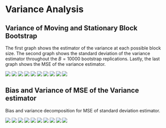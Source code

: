 # Variance Analysis

## Variance of Moving and Stationary Block Bootstrap
The first graph shows the estimator of the variance at each possible block size. 
The second graph shows the standard deviation of the variance estimator throughout the $B=10000$ bootstrap replications. 
Lastly, the last graph shows the MSE of the variance estimator.

![](images/variance/1_D4L_CPI.png)
![](images/variance/2_D4L_CPIXFE.png)
![](images/variance/3_D4L_IPEI.png)
![](images/variance/4_D4L_S.png)
![](images/variance/5_D4L_MB.png)
![](images/variance/6_D4L_CPI_RW.png)
![](images/variance/7_RS.png)
![](images/variance/8_RS_RW.png)
![](images/variance/9_D4L_GDP.png)
![](images/variance/10_D4L_GDP_RW.png)

## Bias and Variance of MSE of the Variance estimator

Bias and variance decomposition for MSE of standard deviation estimator.

![](images/bias_variance_variance/1_D4L_CPI_bias_variance.png)
![](images/bias_variance_variance/2_D4L_CPIXFE_bias_variance.png)
![](images/bias_variance_variance/3_D4L_IPEI_bias_variance.png)
![](images/bias_variance_variance/4_D4L_S_bias_variance.png)
![](images/bias_variance_variance/5_D4L_MB_bias_variance.png)
![](images/bias_variance_variance/6_D4L_CPI_RW_bias_variance.png)
![](images/bias_variance_variance/7_RS_bias_variance.png)
![](images/bias_variance_variance/8_RS_RW_bias_variance.png)
![](images/bias_variance_variance/9_D4L_GDP_bias_variance.png)
![](images/bias_variance_variance/10_D4L_GDP_RW_bias_variance.png)
